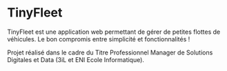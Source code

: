 # TinyFleet

TinyFleet est une application web permettant de gérer de petites flottes de véhicules. Le bon compromis entre simplicité et fonctionnalités !

Projet réalisé dans le cadre du Titre Professionnel Manager de Solutions Digitales et Data (3iL et ENI Ecole Informatique). 

